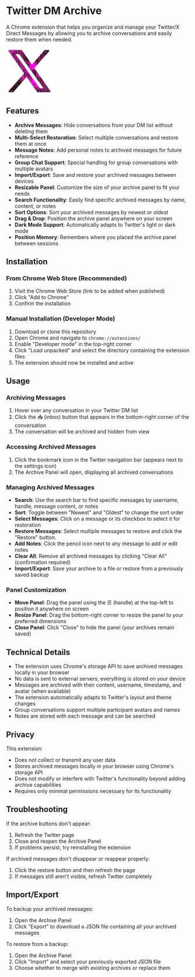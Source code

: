 # Twitter DM Archive

A Chrome extension that helps you organize and manage your Twitter/X Direct Messages by allowing you to archive conversations and easily restore them when needed.

![Twitter DM Archive Extension](https://github.com/ijp12367/X-DM-Archiver-2.0/blob/main/icons/icon128.png?raw=true)

## Features

- **Archive Messages**: Hide conversations from your DM list without deleting them
- **Multi-Select Restoration**: Select multiple conversations and restore them at once
- **Message Notes**: Add personal notes to archived messages for future reference
- **Group Chat Support**: Special handling for group conversations with multiple avatars
- **Import/Export**: Save and restore your archived messages between devices
- **Resizable Panel**: Customize the size of your archive panel to fit your needs
- **Search Functionality**: Easily find specific archived messages by name, content, or notes
- **Sort Options**: Sort your archived messages by newest or oldest
- **Drag & Drop**: Position the archive panel anywhere on your screen
- **Dark Mode Support**: Automatically adapts to Twitter's light or dark mode
- **Position Memory**: Remembers where you placed the archive panel between sessions

## Installation

### From Chrome Web Store (Recommended)
1. Visit the Chrome Web Store (link to be added when published)
2. Click "Add to Chrome"
3. Confirm the installation

### Manual Installation (Developer Mode)
1. Download or clone this repository
2. Open Chrome and navigate to `chrome://extensions/`
3. Enable "Developer mode" in the top-right corner
4. Click "Load unpacked" and select the directory containing the extension files
5. The extension should now be installed and active

## Usage

### Archiving Messages
1. Hover over any conversation in your Twitter DM list
2. Click the 📥 (inbox) button that appears in the bottom-right corner of the conversation
3. The conversation will be archived and hidden from view

### Accessing Archived Messages
1. Click the bookmark icon in the Twitter navigation bar (appears next to the settings icon)
2. The Archive Panel will open, displaying all archived conversations

### Managing Archived Messages
- **Search**: Use the search bar to find specific messages by username, handle, message content, or notes
- **Sort**: Toggle between "Newest" and "Oldest" to change the sort order
- **Select Messages**: Click on a message or its checkbox to select it for restoration
- **Restore Messages**: Select multiple messages to restore and click the "Restore" button.
- **Add Notes**: Click the pencil icon next to any message to add or edit notes
- **Clear All**: Remove all archived messages by clicking "Clear All" (confirmation required)
- **Import/Export**: Save your archive to a file or restore from a previously saved backup

### Panel Customization
- **Move Panel**: Drag the panel using the ☰ (handle) at the top-left to position it anywhere on screen
- **Resize Panel**: Drag the bottom-right corner to resize the panel to your preferred dimensions
- **Close Panel**: Click "Close" to hide the panel (your archives remain saved)

## Technical Details

- The extension uses Chrome's storage API to save archived messages locally in your browser
- No data is sent to external servers; everything is stored on your device
- Messages are archived with their content, username, timestamp, and avatar (when available)
- The extension automatically adapts to Twitter's layout and theme changes
- Group conversations support multiple participant avatars and names
- Notes are stored with each message and can be searched

## Privacy

This extension:
- Does not collect or transmit any user data
- Stores archived messages locally in your browser using Chrome's storage API
- Does not modify or interfere with Twitter's functionality beyond adding archive capabilities
- Requires only minimal permissions necessary for its functionality

## Troubleshooting

If the archive buttons don't appear:
1. Refresh the Twitter page
2. Close and reopen the Archive Panel
3. If problems persist, try reinstalling the extension

If archived messages don't disappear or reappear properly:
1. Click the restore button and then refresh the page
2. If messages still aren't visible, refresh Twitter completely

## Import/Export

To backup your archived messages:
1. Open the Archive Panel
2. Click "Export" to download a JSON file containing all your archived messages

To restore from a backup:
1. Open the Archive Panel
2. Click "Import" and select your previously exported JSON file
3. Choose whether to merge with existing archives or replace them
